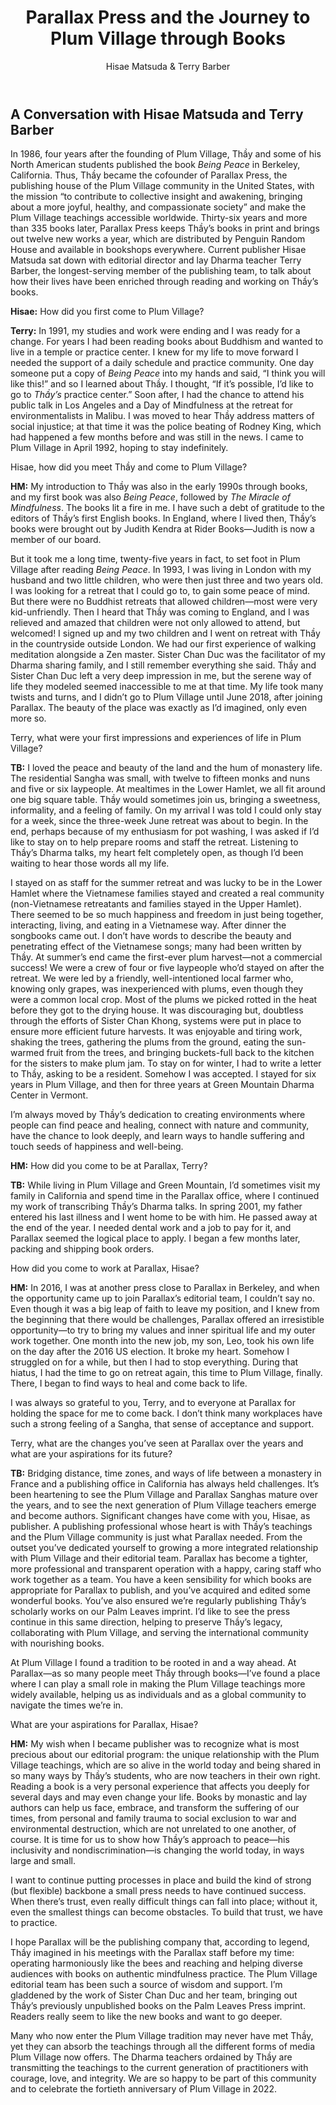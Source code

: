 ﻿---
title: Parallax Press and the Journey to Plum Village through Books
author: Hisae Matsuda & Terry Barber
---

## A Conversation with Hisae Matsuda and Terry Barber 

In 1986, four years after the founding of Plum Village, Thầy and some of his North American students published the book *Being Peace* in Berkeley, California. Thus, Thầy became the cofounder of Parallax Press, the publishing house of the Plum Village community in the United States, with the mission “to contribute to collective insight and awakening, bringing about a more joyful, healthy, and compassionate society” and make the Plum Village teachings accessible worldwide. Thirty-six years and more than 335 books later, Parallax Press keeps Thầy’s books in print and brings out twelve new works a year, which are distributed by Penguin Random House and available in bookshops everywhere. Current publisher Hisae Matsuda sat down with editorial director and lay Dharma teacher Terry Barber, the longest-serving member of the publishing team, to talk about how their lives have been enriched through reading and working on Thầy’s books.

**Hisae:** How did you first come to Plum Village? 

**Terry:** In 1991, my studies and work were ending and I was ready for a change. For years I had been reading books about Buddhism and wanted to live in a temple or practice center. I knew for my life to move forward I needed the support of a daily schedule and practice community. One day someone put a copy of *Being Peace* into my hands and said, “I think you will like this!” and so I learned about Thầy. I thought, “If it’s possible, I’d like to go to *Thầy’s* practice center.” Soon after, I had the chance to attend his public talk in Los Angeles and a Day of Mindfulness at the retreat for environmentalists in Malibu. I was moved to hear Thầy address matters of social injustice; at that time it was the police beating of Rodney King, which had happened a few months before and was still in the news. I came to Plum Village in April 1992, hoping to stay indefinitely.

Hisae, how did you meet Thầy and come to Plum Village? 

**HM:** My introduction to Thầy was also in the early 1990s through books, and my first book was also *Being Peace*, followed by *The Miracle of Mindfulness*. The books lit a fire in me. I have such a debt of gratitude to the editors of Thầy’s first English books. In England, where I lived then, Thầy’s books were brought out by Judith Kendra at Rider Books—Judith is now a member of our board. 

But it took me a long time, twenty-five years in fact, to set foot in Plum Village after reading *Being Peace*. In 1993, I was living in London with my husband and two little children, who were then just three and two years old. I was looking for a retreat that I could go to, to gain some peace of mind. But there were no Buddhist retreats that allowed children—most were very kid-unfriendly. Then I heard that Thầy was coming to England, and I was relieved and amazed that children were not only allowed to attend, but welcomed! I signed up and my two children and I went on retreat with Thầy in the countryside outside London. We had our first experience of walking meditation alongside a Zen master. Sister Chan Duc was the facilitator of my Dharma sharing family, and I still remember everything she said. Thầy and Sister Chan Duc left a very deep impression in me, but the serene way of life they modeled seemed inaccessible to me at that time. My life took many twists and turns, and I didn’t go to Plum Village until June 2018, after joining Parallax. The beauty of the place was exactly as I’d imagined, only even more so.

Terry, what were your first impressions and experiences of life in Plum Village? 

**TB:** I loved the peace and beauty of the land and the hum of monastery life. The residential Sangha was small, with twelve to fifteen monks and nuns and five or six laypeople. At mealtimes in the Lower Hamlet, we all fit around one big square table. Thầy would sometimes join us, bringing a sweetness, informality, and a feeling of family. On my arrival I was told I could only stay for a week, since the three-week June retreat was about to begin. In the end, perhaps because of my enthusiasm for pot washing, I was asked if I’d like to stay on to help prepare rooms and staff the retreat. Listening to Thầy’s Dharma talks, my heart felt completely open, as though I’d been waiting to hear those words all my life. 

I stayed on as staff for the summer retreat and was lucky to be in the Lower Hamlet where the Vietnamese families stayed and created a real community (non-Vietnamese retreatants and families stayed in the Upper Hamlet). There seemed to be so much happiness and freedom in just being together, interacting, living, and eating in a Vietnamese way. After dinner the songbooks came out. I don’t have words to describe the beauty and penetrating effect of the Vietnamese songs; many had been written by Thầy. At summer’s end came the first-ever plum harvest—not a commercial success! We were a crew of four or five laypeople who’d stayed on after the retreat. We were led by a friendly, well-intentioned local farmer who, knowing only grapes, was inexperienced with plums, even though they were a common local crop. Most of the plums we picked rotted in the heat before they got to the drying house. It was discouraging but, doubtless through the efforts of Sister Chan Khong, systems were put in place to ensure more efficient future harvests. It was enjoyable and tiring work, shaking the trees, gathering the plums from the ground, eating the sun-warmed fruit from the trees, and bringing buckets-full back to the kitchen for the sisters to make plum jam. To stay on for winter, I had to write a letter to Thầy, asking to be a resident. Somehow I was accepted. I stayed for six years in Plum Village, and then for three years at Green Mountain Dharma Center in Vermont. 

I’m always moved by Thầy’s dedication to creating environments where people can find peace and healing, connect with nature and community, have the chance to look deeply, and learn ways to handle suffering and touch seeds of happiness and well-being.

**HM:** How did you come to be at Parallax, Terry?

**TB:** While living in Plum Village and Green Mountain, I’d sometimes visit my family in California and spend time in the Parallax office, where I continued my work of transcribing Thầy’s Dharma talks. In spring 2001, my father entered his last illness and I went home to be with him. He passed away at the end of the year. I needed dental work and a job to pay for it, and Parallax seemed the logical place to apply. I began a few months later, packing and shipping book orders.

How did you come to work at Parallax, Hisae?

**HM:** In 2016, I was at another press close to Parallax in Berkeley, and when the opportunity came up to join Parallax’s editorial team, I couldn’t say no. Even though it was a big leap of faith to leave my position, and I knew from the beginning that there would be challenges, Parallax offered an irresistible opportunity—to try to bring my values and inner spiritual life and my outer work together. One month into the new job, my son, Leo, took his own life on the day after the 2016 US election. It broke my heart. Somehow I struggled on for a while, but then I had to stop everything. During that hiatus, I had the time to go on retreat again, this time to Plum Village, finally. There, I began to find ways to heal and come back to life.

I was always so grateful to you, Terry, and to everyone at Parallax for holding the space for me to come back. I don’t think many workplaces have such a strong feeling of a Sangha, that sense of acceptance and support.

Terry, what are the changes you’ve seen at Parallax over the years and what are your aspirations for its future? 

**TB:** Bridging distance, time zones, and ways of life between a monastery in France and a publishing office in California has always held challenges. It’s been heartening to see the Plum Village and Parallax Sanghas mature over the years, and to see the next generation of Plum Village teachers emerge and become authors. Significant changes have come with you, Hisae, as publisher. A publishing professional whose heart is with Thầy’s teachings and the Plum Village community is just what Parallax needed. From the outset you’ve dedicated yourself to growing a more integrated relationship with Plum Village and their editorial team. Parallax has become a tighter, more professional and transparent operation with a happy, caring staff who work together as a team. You have a keen sensibility for which books are appropriate for Parallax to publish, and you’ve acquired and edited some wonderful books. You’ve also ensured we’re regularly publishing Thầy’s scholarly works on our Palm Leaves imprint. I’d like to see the press continue in this same direction, helping to preserve Thầy’s legacy, collaborating with Plum Village, and serving the international community with nourishing books. 

At Plum Village I found a tradition to be rooted in and a way ahead. At Parallax—as so many people meet Thầy through books—I’ve found a place where I can play a small role in making the Plum Village teachings more widely available, helping us as individuals and as a global community to navigate the times we’re in.

What are your aspirations for Parallax, Hisae?

**HM:** My wish when I became publisher was to recognize what is most precious about our editorial program: the unique relationship with the Plum Village teachings, which are so alive in the world today and being shared in so many ways by Thầy’s students, who are now teachers in their own right. Reading a book is a very personal experience that affects you deeply for several days and may even change your life. Books by monastic and lay authors can help us face, embrace, and transform the suffering of our times, from personal and family trauma to social exclusion to war and environmental destruction, which are not unrelated to one another, of course. It is time for us to show how Thầy’s approach to peace—his inclusivity and nondiscrimination—is changing the world today, in ways large and small.

I want to continue putting processes in place and build the kind of strong (but flexible) backbone a small press needs to have continued success. When there’s trust, even really difficult things can fall into place; without it, even the smallest things can become obstacles. To build that trust, we have to practice. 

I hope Parallax will be the publishing company that, according to legend, Thầy imagined in his meetings with the Parallax staff before my time: operating harmoniously like the bees and reaching and helping diverse audiences with books on authentic mindfulness practice. The Plum Village editorial team has been such a source of wisdom and support. I’m gladdened by the work of Sister Chan Duc and her team, bringing out Thầy’s previously unpublished books on the Palm Leaves Press imprint. Readers really seem to like the new books and want to go deeper. 

Many who now enter the Plum Village tradition may never have met Thầy, yet they can absorb the teachings through all the different forms of media Plum Village now offers. The Dharma teachers ordained by Thầy are transmitting the teachings to the current generation of practitioners with courage, love, and integrity. We are so happy to be part of this community and to celebrate the fortieth anniversary of Plum Village in 2022.
